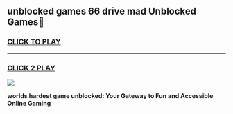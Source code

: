 
## unblocked games 66 drive mad Unblocked Games👋
<h3>
<a href="https://premium.freeplayer.one?title=unblocked_games_66_drive_mad&ref=16F">CLICK TO PLAY</a></h3>
<hr>

<h3>
<a href="https://premium.freeplayer.one?title=unblocked_games_66_drive_mad&ref=16F">CLICK 2 PLAY</a>
  
</h3>

<a href="https://premium.freeplayer.one?title=unblocked_games_66_drive_mad&ref=16F/"><img src="https://clearcache.store/games.png"></a>


**worlds hardest game unblocked: Your Gateway to Fun and Accessible Online Gaming**
